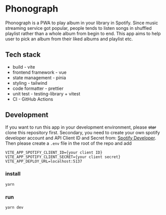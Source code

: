 # Phonograph

Phonograph is a PWA to play album in your library in Spotify.
Since music streaming service got popular, people tends to listen songs in shuffled playlist rather than a whole album from begin to end.
This app aims to help user to pick an album from their liked albums and playlist etc.

## Tech stack

* build - vite
* frontend framework - vue
* state management - pinia
* styling - tailwind
* code formatter - prettier
* unit test - testing-library + vitest
* CI - GitHub Actions

## Development

If you want to run this app in your development environment, please ~~star~~ clone this repository first.
Secondary, you need to create your own spotify developer account and API Client ID and Secret from: [Spotify Developer](https://developer.spotify.com/).
Then please create a `.env` file in the root of the repo and add

```
VITE_APP_SPOTIFY_CLIENT_ID={your client ID}
VITE_APP_SPOTIFY_CLIENT_SECRET={your client secret}
VITE_APP_DEPLOY_URL=localhost:5137
```

### install

```
yarn
```

### run

```
yarn dev
```
